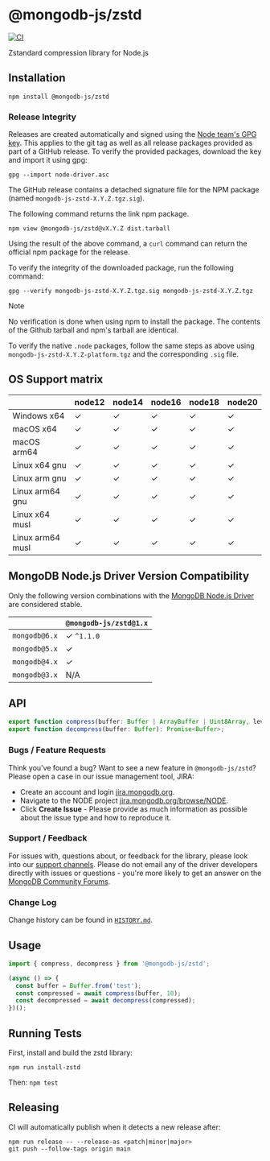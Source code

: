 # @mongodb-js/zstd

[![CI](https://github.com/mongodb-js/zstd/actions/workflows/CI.yml/badge.svg)](https://github.com/mongodb-js/zstd/actions/workflows/test.yml)

Zstandard compression library for Node.js

## Installation

```
npm install @mongodb-js/zstd
```

### Release Integrity

Releases are created automatically and signed using the [Node team's GPG key](https://pgp.mongodb.com/node-driver.asc). This applies to the git tag as well as all release packages provided as part of a GitHub release. To verify the provided packages, download the key and import it using gpg:

```
gpg --import node-driver.asc
```

The GitHub release contains a detached signature file for the NPM package (named
`mongodb-js-zstd-X.Y.Z.tgz.sig`).

The following command returns the link npm package. 
```shell
npm view @mongodb-js/zstd@vX.Y.Z dist.tarball 
```

Using the result of the above command, a `curl` command can return the official npm package for the release.

To verify the integrity of the downloaded package, run the following command:
```shell
gpg --verify mongodb-js-zstd-X.Y.Z.tgz.sig mongodb-js-zstd-X.Y.Z.tgz
```

>[!Note]
No verification is done when using npm to install the package. The contents of the Github tarball and npm's tarball are identical.

To verify the native `.node` packages, follow the same steps as above using `mongodb-js-zstd-X.Y.Z-platform.tgz` and the corresponding `.sig` file.


## OS Support matrix

|                  | node12 | node14 | node16 | node18 | node20 |
| ---------------- | ------ | ------ | ------ | ------ | ------ |
| Windows x64      | ✓      | ✓      | ✓      | ✓      | ✓      |
| macOS x64        | ✓      | ✓      | ✓      | ✓      | ✓      |
| macOS arm64      | ✓      | ✓      | ✓      | ✓      | ✓      |
| Linux x64 gnu    | ✓      | ✓      | ✓      | ✓      | ✓      |
| Linux arm gnu    | ✓      | ✓      | ✓      | ✓      | ✓      |
| Linux arm64 gnu  | ✓      | ✓      | ✓      | ✓      | ✓      |
| Linux x64 musl   | ✓      | ✓      | ✓      | ✓      | ✓      |
| Linux arm64 musl | ✓      | ✓      | ✓      | ✓      | ✓      |

## MongoDB Node.js Driver Version Compatibility

Only the following version combinations with the [MongoDB Node.js Driver](https://github.com/mongodb/node-mongodb-native) are considered stable.

|               | `@mongodb-js/zstd@1.x` |
| ------------- | ---------------------- |
| `mongodb@6.x` | ✓ `^1.1.0`           |
| `mongodb@5.x` | ✓                      |
| `mongodb@4.x` | ✓                      |
| `mongodb@3.x` | N/A                    |

## API

```ts
export function compress(buffer: Buffer | ArrayBuffer | Uint8Array, level: number): Promise<Buffer>;
export function decompress(buffer: Buffer): Promise<Buffer>;
```

### Bugs / Feature Requests

Think you’ve found a bug? Want to see a new feature in `@mongodb-js/zstd`? Please open a
case in our issue management tool, JIRA:

- Create an account and login [jira.mongodb.org](https://jira.mongodb.org).
- Navigate to the NODE project [jira.mongodb.org/browse/NODE](https://jira.mongodb.org/browse/NODE).
- Click **Create Issue** - Please provide as much information as possible about the issue type and how to reproduce it.

### Support / Feedback

For issues with, questions about, or feedback for the library, please look into our [support channels](https://docs.mongodb.com/manual/support). Please do not email any of the driver developers directly with issues or questions - you're more likely to get an answer on the [MongoDB Community Forums](https://community.mongodb.com/tags/c/drivers-odms-connectors/7/node-js-driver).

### Change Log

Change history can be found in [`HISTORY.md`](https://github.com/mongodb-js/zstd/blob/HEAD/HISTORY.md).

## Usage

```ts
import { compress, decompress } from '@mongodb-js/zstd';

(async () => {
  const buffer = Buffer.from('test');
  const compressed = await compress(buffer, 10);
  const decompressed = await decompress(compressed);
})();
```

## Running Tests

First, install and build the zstd library:

`npm run install-zstd`

Then:
`npm test`

## Releasing

CI will automatically publish when it detects a new release after:

```
npm run release -- --release-as <patch|minor|major>
git push --follow-tags origin main
```
